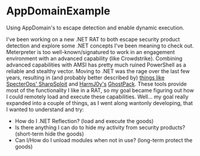 # AppDomainExample
Using AppDomain's to escape detection and enable dynamic execution.

I've been working on a new .NET RAT to both escape security product detection and explore some .NET concepts I've been meaning to check out. Meterpreter is too well-known/signatured to work in an engagement environment with an advanced capability (like Crowdstrike). Combining advanced capabilities with AMSI has pretty much ruined PowerShell as a reliable and stealthy vector. Moving to .NET was the rage over the last few years, resulting in (and probably better described by) [things like SpecterOps' SharpSploit](https://posts.specterops.io/introducing-sharpsploit-a-c-post-exploitation-library-5c7be5f16c51) and [HarmJ0y's](https://github.com/HarmJ0y) [GhostPack](https://github.com/GhostPack). These tools provide most of the functionality I like in a RAT, so my goal became figuring out how I could remotely load and execute these capabilities. Well... my goal really expanded into a couple of things, as I went along wantonly developing, that I wanted to understand and try:
- How do I .NET Reflection? (load and execute the goods)
- Is there anything I can do to hide my activity from security products? (short-term hide the goods)
- Can I/How do I unload modules when not in use? (long-term protect the goods)

